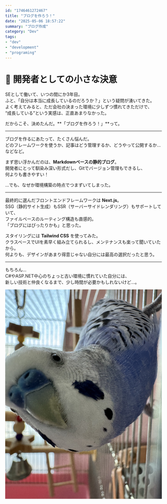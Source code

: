 ```yaml
---
id: "1746461272467"
title: "ブログを作ろう！"
date: "2025-05-06 18:57:22"
summary: "ブログ作成"
category: "Dev"
tags:
- "dev"
- "development"
- "programing"
---
```




# 📘 開発者としての小さな決意

SEとして働いて、いつの間にか3年目。  
ふと、「自分は本当に成長しているのだろうか？」という疑問が湧いてきた。  
よく考えてみると、ただ会社の決まった環境に少しずつ慣れてきただけで、  
“成長している”という実感は、正直あまりなかった。

だからこそ、決めたんだ。**「ブログを作ろう！」**って。

---

ブログを作るにあたって、たくさん悩んだ。  
どのフレームワークを使うか、記事はどう管理するか、どうやって公開するか…などなど。

まず思い浮かんだのは、**Markdownベースの静的ブログ**。  
開発者にとって馴染み深い形式だし、Gitでバージョン管理もできるし、  
何よりも書きやすい！

…でも、なぜか環境構築の時点でつまずいてしまった。

---

最終的に選んだフロントエンドフレームワークは **Next.js**。  
SSG（静的サイト生成）もSSR（サーバーサイドレンダリング）もサポートしていて、  
ファイルベースのルーティング構造も直感的。  
「ブログにはぴったりかも」と思った。

スタイリングには **Tailwind CSS** を使ってみた。  
クラスベースでUIを素早く組み立てられるし、メンテナンスも楽って聞いていたから。  
何よりも、デザインがあまり得意じゃない自分には最高の選択だったと思う。

---

もちろん…  
C#やASP.NET中心のちょっと古い環境に慣れていた自分には、  
新しい技術と仲良くなるまで、少し時間が必要かもしれないけど…。

![image](https://raw.githubusercontent.com/Kim-kyuho/Kim-kyuho.github.io/master/public/blog-images/bWFtZS5qcGVnMTc0.jpeg)

